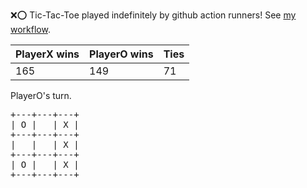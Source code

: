 :x::o: Tic-Tac-Toe played indefinitely by github action runners! See [my workflow](.github/workflows/play.yaml).

|PlayerX wins|PlayerO wins|Ties|
|-|-|-|
|165|149|71|

PlayerO's turn.

<pre>
+---+---+---+
| O |   | X |
+---+---+---+
|   |   | X |
+---+---+---+
| O |   | X |
+---+---+---+
</pre>